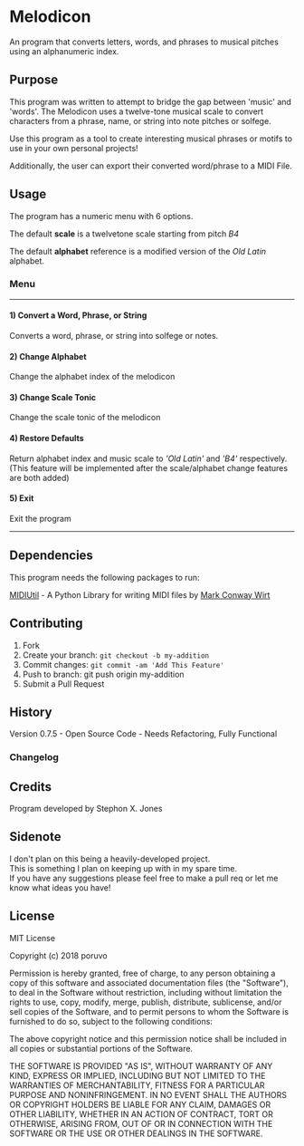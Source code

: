 # Melodicon
An program that converts letters, words, and phrases to musical pitches using an alphanumeric index.

## Purpose 
This program was written to attempt to bridge the gap between 'music' and 'words'. The Melodicon uses a twelve-tone musical scale to convert characters from a phrase, name, or string into note pitches or solfege.

Use this program as a tool to create interesting musical phrases or motifs to use in your own personal projects!

Additionally, the user can export their converted word/phrase to a MIDI File.

## Usage
The program has a numeric menu with 6 options.

The default __scale__ is a twelvetone scale starting from pitch _B4_  

The default __alphabet__ reference is a modified version of the _Old Latin_ alphabet.   


### Menu
***
#### 1) Convert a Word, Phrase, or String
Converts a word, phrase, or string into solfege or notes.  
#### 2) Change Alphabet
Change the alphabet index of the melodicon  

#### 3) Change Scale Tonic
Change the scale tonic of the melodicon  

#### 4) Restore Defaults
Return alphabet index and music scale to _'Old Latin'_ and _'B4'_ respectively.  
(This feature will be implemented after the scale/alphabet change features are both added)
#### 5) Exit
Exit the program  
***

## Dependencies
This program needs the following packages to run:  

[MIDIUtil](https://pypi.org/project/MIDIUtil/) - A Python Library for writing MIDI files by [Mark Conway Wirt](https://pypi.org/project/MIDIUtil/#data)


## Contributing
1) Fork
2) Create your branch: `git checkout -b my-addition`
3) Commit changes: `git commit -am 'Add This Feature'`
4) Push to branch: git push origin my-addition
5) Submit a Pull Request

## History
Version 0.7.5 - Open Source Code - Needs Refactoring, Fully Functional

### Changelog

## Credits
Program developed by Stephon X. Jones

## Sidenote
I don't plan on this being a heavily-developed project.  
This is something I plan on keeping up with in my spare time.  
If you have any suggestions please feel free to make a pull req or let me know what ideas you have!

## License
MIT License

Copyright (c) 2018 poruvo

Permission is hereby granted, free of charge, to any person obtaining a copy of this software and associated documentation files (the "Software"), to deal in the Software without restriction, including without limitation the rights to use, copy, modify, merge, publish, distribute, sublicense, and/or sell copies of the Software, and to permit persons to whom the Software is furnished to do so, subject to the following conditions:

The above copyright notice and this permission notice shall be included in all copies or substantial portions of the Software.

THE SOFTWARE IS PROVIDED "AS IS", WITHOUT WARRANTY OF ANY KIND, EXPRESS OR IMPLIED, INCLUDING BUT NOT LIMITED TO THE WARRANTIES OF MERCHANTABILITY, FITNESS FOR A PARTICULAR PURPOSE AND NONINFRINGEMENT. IN NO EVENT SHALL THE AUTHORS OR COPYRIGHT HOLDERS BE LIABLE FOR ANY CLAIM, DAMAGES OR OTHER LIABILITY, WHETHER IN AN ACTION OF CONTRACT, TORT OR OTHERWISE, ARISING FROM, OUT OF OR IN CONNECTION WITH THE SOFTWARE OR THE USE OR OTHER DEALINGS IN THE SOFTWARE.
